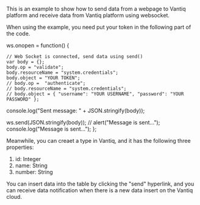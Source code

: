 This is an example to show how to send data from a webpage to Vantiq platform and receive data from Vantiq platform using websocket.

When using the example, you need put your token in the following part of the code.

 ws.onopen = function() {
                  
	// Web Socket is connected, send data using send()
	var body = {};
	body.op = "validate";
	body.resourceName = "system.credentials";
	body.object = "YOUR TOKEN";
	// body.op =  "authenticate";
	// body.resourceName = "system.credentials";
	// body.object = { "username": "YOUR USERNAME", "password": "YOUR PASSWORD" };
  
  console.log("Sent message: " + JSON.stringify(body));
  
  ws.send(JSON.stringify(body));
  // alert("Message is sent...");
		console.log("Message is sent...");
};

Meanwhile, you can creaet a type in Vantiq, and it has the following three properties:

1) id: Integer
2) name: String
3) number: String

You can insert data into the table by clicking the "send" hyperlink, and you can receive data notification when there is a new data insert on the Vantiq cloud.